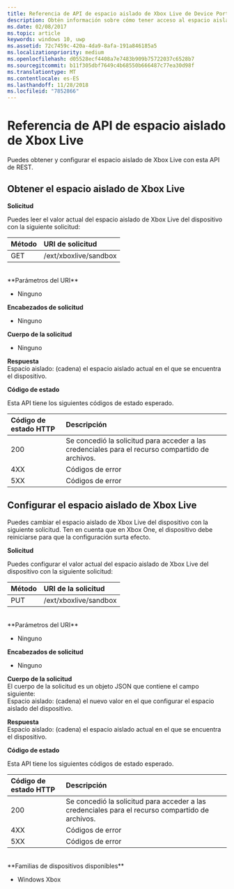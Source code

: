 ```yaml
---
title: Referencia de API de espacio aislado de Xbox Live de Device Portal
description: Obtén información sobre cómo tener acceso al espacio aislado de Xbox Live mediante programación.
ms.date: 02/08/2017
ms.topic: article
keywords: windows 10, uwp
ms.assetid: 72c7459c-420a-4da9-8afa-191a846185a5
ms.localizationpriority: medium
ms.openlocfilehash: d05528ecf4408a7e7483b909b75722037c6528b7
ms.sourcegitcommit: b11f305dbf7649c4b68550b666487c77ea30d98f
ms.translationtype: MT
ms.contentlocale: es-ES
ms.lasthandoff: 11/28/2018
ms.locfileid: "7852866"
---
```

# <a name="xbox-live-sandbox-api-reference"></a>Referencia de API de espacio aislado de Xbox Live   
Puedes obtener y configurar el espacio aislado de Xbox Live con esta API de REST.

## <a name="get-the-xbox-live-sandbox"></a>Obtener el espacio aislado de Xbox Live

**Solicitud**

Puedes leer el valor actual del espacio aislado de Xbox Live del dispositivo con la siguiente solicitud:

Método      | URI de solicitud
:------     | :-----
GET | /ext/xboxlive/sandbox
<br />
**Parámetros del URI**

- Ninguno

**Encabezados de solicitud**

- Ninguno

**Cuerpo de la solicitud**

- Ninguno

**Respuesta**   
Espacio aislado: (cadena) el espacio aislado actual en el que se encuentra el dispositivo.   

**Código de estado**

Esta API tiene los siguientes códigos de estado esperado.

Código de estado HTTP      | Descripción
:------     | :-----
200 | Se concedió la solicitud para acceder a las credenciales para el recurso compartido de archivos.
4XX | Códigos de error
5XX | Códigos de error

## <a name="set-the-xbox-live-sandbox"></a>Configurar el espacio aislado de Xbox Live
Puedes cambiar el espacio aislado de Xbox Live del dispositivo con la siguiente solicitud. Ten en cuenta que en Xbox One, el dispositivo debe reiniciarse para que la configuración surta efecto.

**Solicitud**

Puedes configurar el valor actual del espacio aislado de Xbox Live del dispositivo con la siguiente solicitud:

Método      | URI de la solicitud
:------     | :-----
PUT | /ext/xboxlive/sandbox
<br />
**Parámetros del URI**

- Ninguno

**Encabezados de solicitud**

- Ninguno

**Cuerpo de la solicitud**   
El cuerpo de la solicitud es un objeto JSON que contiene el campo siguiente:   
Espacio aislado: (cadena) el nuevo valor en el que configurar el espacio aislado del dispositivo.

**Respuesta**   
Espacio aislado: (cadena) el espacio aislado actual en el que se encuentra el dispositivo.   

**Código de estado**

Esta API tiene los siguientes códigos de estado esperado.

Código de estado HTTP      | Descripción
:------     | :-----
200 | Se concedió la solicitud para acceder a las credenciales para el recurso compartido de archivos.
4XX | Códigos de error
5XX | Códigos de error

<br />
**Familias de dispositivos disponibles**

* Windows Xbox

